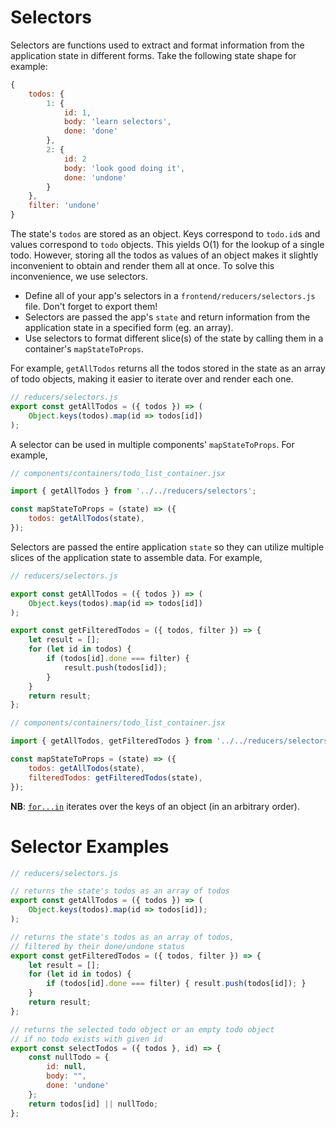 # Selectors

Selectors are functions used to extract and format information from the
application state in different forms. Take the following state shape for
example:

```javascript
{
	todos: {
		1: {
			id: 1,
			body: 'learn selectors',
			done: 'done'
		},
		2: {
			id: 2
			body: 'look good doing it',
			done: 'undone'
		}
	},
	filter: 'undone'
}
```

The state's `todos` are stored as an object. Keys correspond to `todo.id`s and
values correspond to `todo` objects. This yields O(1) for the lookup of a single
todo. However, storing all the todos as values of an object makes it slightly
inconvenient to obtain and render them all at once. To solve this inconvenience,
we use selectors.

* Define all of your app's selectors in a `frontend/reducers/selectors.js` file. Don't forget to export them!
* Selectors are passed the app's `state` and return information from the application state in a specified form (eg. an array).
* Use selectors to format different slice(s) of the state by calling them in a container's `mapStateToProps`.

For example, `getAllTodos` returns all the todos stored in the state as an array
of todo objects, making it easier to iterate over and render each one.

```js
// reducers/selectors.js
export const getAllTodos = ({ todos }) => (
	Object.keys(todos).map(id => todos[id])
);
```

A selector can be used in multiple components' `mapStateToProps`. For example,

```js
// components/containers/todo_list_container.jsx

import { getAllTodos } from '../../reducers/selectors';

const mapStateToProps = (state) => ({
	todos: getAllTodos(state),
});
```

Selectors are passed the entire application `state` so they can utilize
multiple slices of the application state to assemble data. For example,

```js
// reducers/selectors.js

export const getAllTodos = ({ todos }) => (
	Object.keys(todos).map(id => todos[id])
);

export const getFilteredTodos = ({ todos, filter }) => {
	let result = [];
	for (let id in todos) {
		if (todos[id].done === filter) {
			result.push(todos[id]);
		}
	}
	return result;
};

```

```js
// components/containers/todo_list_container.jsx

import { getAllTodos, getFilteredTodos } from '../../reducers/selectors';

const mapStateToProps = (state) => ({
	todos: getAllTodos(state),
	filteredTodos: getFilteredTodos(state),
});
```

**NB**: [`for...in`][for-in] iterates over the keys of an object (in an arbitrary order).

[for-in]: https://developer.mozilla.org/en-US/docs/Web/JavaScript/Reference/Statements/for...in

# Selector Examples

```js
// reducers/selectors.js

// returns the state's todos as an array of todos
export const getAllTodos = ({ todos }) => (
	Object.keys(todos).map(id => todos[id]);
);

// returns the state's todos as an array of todos,
// filtered by their done/undone status
export const getFilteredTodos = ({ todos, filter }) => {
	let result = [];
	for (let id in todos) {
		if (todos[id].done === filter) { result.push(todos[id]); }
	}
	return result;
};

// returns the selected todo object or an empty todo object
// if no todo exists with given id
export const selectTodos = ({ todos }, id) => {
	const nullTodo = {
		id: null,
		body: "",
		done: 'undone'
	};
	return todos[id] || nullTodo;
};
```
